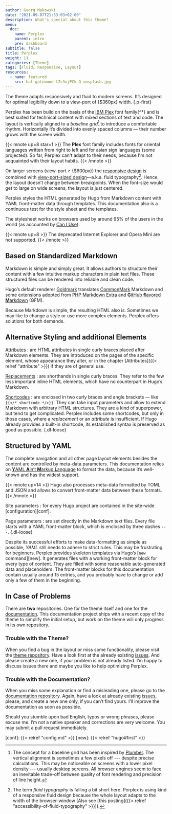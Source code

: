 ```yaml
---
author: Georg Makowski
date: "2021-09-07T21:33:03+02:00"
description: What's special about this theme?
menu:
  doc:
    name: Perplex
    parent: intro
    pre: dashboard
subtitle: false
title: Perplex
weight: 11
categories: [Theme]
tags: [Fluid, Responsive, Layout]
resources:
  - name: featured
    src: hal-gatewood-tZc3vjPCk-Q-unsplash.jpg
---
```


The theme adapts responsively and fluid to modern screens. It’s designed for optimal legibility down to a view-port of {$360px} width.
{.p-first} <!--more-->

Perplex has been build on the basis of the [IBM Plex][plex] font family{^\*} and is best suited for technical content with mixed sections of text and code. The layout is vertically aligned to a _baseline grid_[^1] to introduce a comfortable rhythm. Horizontally it’s divided into evenly spaced columns — their number grows with the screen width.

{{< mnote up=8 star=1 >}}
The **Plex** font family includes fonts for oriental languages written from right to left and for asian sign languages (some projected). So far, Perplex can't adapt to their needs, because I'm not acquainted with their layout habits.
{{< /mnote >}}

On larger screens (view-port &ge; {$600px}) the [responsive design][rd] is combined with [view-port-sized design][ptres]—a.k.a. fluid typography[^2]. Hence, the layout doesn’t change between breakpoints. When the font-size would get to large on wide screens, the layout is just centered.

Perplex styles the HTML generated by Hugo from Markdown content with YAML front-matter data through templates. This documentation also is a continuous test for the style sheet and the templates.

The stylesheet works on browsers used by around 95\% of the users in the world (as accounted by [Can I Use](https://caniuse.com)).

{{< mnote up=8 >}}
The deprecated Internet Explorer and Opera Mini are not supported.
{{< /mnote >}}

## Based on Standardized Markdown

Markdown is simple and simply great. It allows authors to structure their content with a few intuitive markup characters in plain text files. These structured files can be rendered into reliable and clean code.

Hugo’s default renderer [Goldmark][gmark] translates [CommonMark][cmark] Markdown and some extensions adopted from [PHP Markdown Extra][phpmex] and [**G**itHub **f**lavored **M**arkdown][gfmspec] (GFM).

Because Markdown is simple, the resulting HTML also is. Sometimes we may like to change a style or use more complex elements. Perplex offers solutions for both demands.

## Alternative Styling and additional Elements

[Attributes](/doc/attribute)
: are HTML attributes in single curly braces placed after Markdown elements. They are introduced on the pages of the specific element, whose appearance they alter, or in the chapter [Attributes]({{< relref "attribute" >}}) if they are of general use.

[Replacements](/doc/replace)
: are shorthands in single curly braces. They refer to the few less important inline HTML elements, which have no counterpart in Hugo’s Markdown.

[Shortcodes](/doc/shortcode)
: are enclosed in two curly braces and angle brackets — like `{{</* shortcode */>}}`. They can take input parameters and allow to extend Markdown with arbitrary HTML structures. They are a kind of superpower, but tend to get complicated. Perplex includes some shortcodes, but only in those cases, where a _replacement_ or an _attribute_ is insufficient. If Hugo already provides a built-in shortcode, its established syntax is preserved as good as possible.
{.dl-loose}

## Structured by YAML

The complete navigation and all other page layout elements besides the content are controlled by meta-data parameters. This documentation relies on [**Y**AML **A**in’t **M**arkup **L**anguage](https://yaml.org) to format the data, because it’s well-known and has the widest support.

{{< mnote up=14 >}}
Hugo also processes meta-data formatted by TOML and JSON and allows to convert front-matter data between these formats.
{{< /mnote >}}

Site parameters
: for every Hugo project are contained in the site-wide [configuration][conf].

Page parameters
: are set directly in the Markdown text files. Every file starts with a YAML front-matter block, which is enclosed by three dashes `---`.
{.dl-loose}

Despite its successful efforts to make data-formatting as simple as possible, _YAML_ still needs to adhere to strict rules. This may be frustrating for beginners. Perplex provides skeleton templates via Hugo’s [`new` command][new]. It generates files with a working front-matter block for every type of content. They are filled with some reasonable auto-generated data and placeholders. The front-matter blocks for this documentation contain usually around 15 entries, and you probably have to change or add only a few of them in the beginning.

## In Case of Problems

There are **two** repositories. One for the theme itself and one for the [documentation][doc]. This documentation project ships with a recent copy of the theme to simplify the initial setup, but work on the theme will only progress in its own repository.

### Trouble with the Theme?

When you find a bug in the layout or miss some functionality, please visit the [theme repository][theme]. Have a look first at the already existing [issues][issue]. And please create a new one, if your problem is not already listed. I’m happy to discuss issues there and maybe you like to help optimizing Perplex.

### Trouble with the Documentation?

When you miss some explanation or find a misleading one, please go to the [documentation repository][doc]. Again, have a look at already existing [issues][docissue], please, and create a new one only, if you can’t find yours. I’ll improve the documentation as soon as possible.

Should you stumble upon bad English, typos or wrong phrases, please excuse me. I’m not a native speaker and corrections are very welcome. You may submit a pull request immediately.  

[^1]: The concept for a baseline grid has been inspired by [Plumber][plumber]. The vertical alignment is sometimes a few pixels off --- despite precise calculations. This may be noticeable on screens with a lower pixel density --- usually desktop screens. All browser engines seem to face an inevitable trade-off between quality of font rendering and precision of line height.

[^2]: The term _fluid typography_ is falling a bit short here. Perplex is using kind of a responsive fluid design because the whole layout adapts to the width of the browser-window (Also see [this posting]({{< relref "accessibility-of-fluid-typography" >}})).

[plumber]: https://jamonserrano.github.io/plumber-sass/
[plex]: https://ibm.com/plex
[rd]: https://alistapart.com/article/responsive-web-design/
[ptres]: https://practicaltypography.com/responsive-web-design.html
[theme]: https://github.com/bowman2001/perplex
[issue]: https://github.com/bowman2001/perplex/issues
[doc]: https://github.com/bowman2001/perplexdoc
[docissue]: https://github.com/bowman2001/perplexdoc/issues
[cmark]: https://commonmark.org "CommonMark project site"
[gmark]: https://github.com/yuin/goldmark "Goldmark repository"
[phpmex]: https://michelf.ca/projects/php-markdown/extra/ "PHP Markdown Extra site"
[gfmspec]: https://github.github.com/gfm "GitHub Flavored Markdown Specification"
[conf]: {{< relref "config.md" >}}
[new]: {{< relref "hugo#first" >}}
